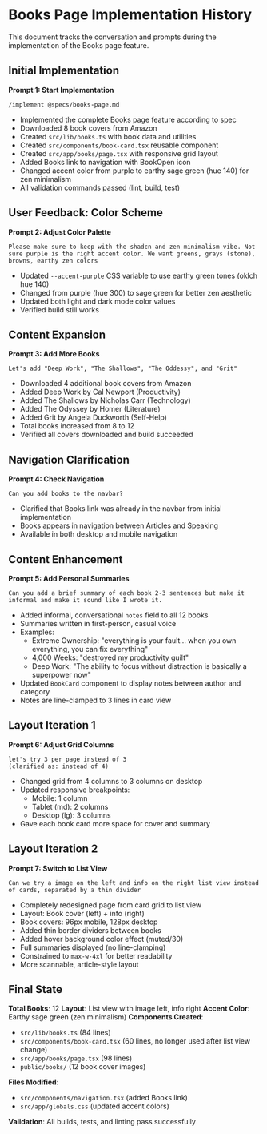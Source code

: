 # Books Page Implementation History

This document tracks the conversation and prompts during the implementation of the Books page feature.

## Initial Implementation

**Prompt 1: Start Implementation**
```
/implement @specs/books-page.md
```
- Implemented the complete Books page feature according to spec
- Downloaded 8 book covers from Amazon
- Created `src/lib/books.ts` with book data and utilities
- Created `src/components/book-card.tsx` reusable component
- Created `src/app/books/page.tsx` with responsive grid layout
- Added Books link to navigation with BookOpen icon
- Changed accent color from purple to earthy sage green (hue 140) for zen minimalism
- All validation commands passed (lint, build, test)

## User Feedback: Color Scheme

**Prompt 2: Adjust Color Palette**
```
Please make sure to keep with the shadcn and zen minimalism vibe. Not sure purple is the right accent color. We want greens, grays (stone), browns, earthy zen colors
```
- Updated `--accent-purple` CSS variable to use earthy green tones (oklch hue 140)
- Changed from purple (hue 300) to sage green for better zen aesthetic
- Updated both light and dark mode color values
- Verified build still works

## Content Expansion

**Prompt 3: Add More Books**
```
Let's add "Deep Work", "The Shallows", "The Oddessy", and "Grit"
```
- Downloaded 4 additional book covers from Amazon
- Added Deep Work by Cal Newport (Productivity)
- Added The Shallows by Nicholas Carr (Technology)
- Added The Odyssey by Homer (Literature)
- Added Grit by Angela Duckworth (Self-Help)
- Total books increased from 8 to 12
- Verified all covers downloaded and build succeeded

## Navigation Clarification

**Prompt 4: Check Navigation**
```
Can you add books to the navbar?
```
- Clarified that Books link was already in the navbar from initial implementation
- Books appears in navigation between Articles and Speaking
- Available in both desktop and mobile navigation

## Content Enhancement

**Prompt 5: Add Personal Summaries**
```
Can you add a brief summary of each book 2-3 sentences but make it informal and make it sound like I wrote it.
```
- Added informal, conversational `notes` field to all 12 books
- Summaries written in first-person, casual voice
- Examples:
  - Extreme Ownership: "everything is your fault... when you own everything, you can fix everything"
  - 4,000 Weeks: "destroyed my productivity guilt"
  - Deep Work: "The ability to focus without distraction is basically a superpower now"
- Updated `BookCard` component to display notes between author and category
- Notes are line-clamped to 3 lines in card view

## Layout Iteration 1

**Prompt 6: Adjust Grid Columns**
```
let's try 3 per page instead of 3
(clarified as: instead of 4)
```
- Changed grid from 4 columns to 3 columns on desktop
- Updated responsive breakpoints:
  - Mobile: 1 column
  - Tablet (md): 2 columns
  - Desktop (lg): 3 columns
- Gave each book card more space for cover and summary

## Layout Iteration 2

**Prompt 7: Switch to List View**
```
Can we try a image on the left and info on the right list view instead of cards, separated by a thin divider
```
- Completely redesigned page from card grid to list view
- Layout: Book cover (left) + info (right)
- Book covers: 96px mobile, 128px desktop
- Added thin border dividers between books
- Added hover background color effect (muted/30)
- Full summaries displayed (no line-clamping)
- Constrained to `max-w-4xl` for better readability
- More scannable, article-style layout

## Final State

**Total Books**: 12
**Layout**: List view with image left, info right
**Accent Color**: Earthy sage green (zen minimalism)
**Components Created**:
- `src/lib/books.ts` (84 lines)
- `src/components/book-card.tsx` (60 lines, no longer used after list view change)
- `src/app/books/page.tsx` (98 lines)
- `public/books/` (12 book cover images)

**Files Modified**:
- `src/components/navigation.tsx` (added Books link)
- `src/app/globals.css` (updated accent colors)

**Validation**: All builds, tests, and linting pass successfully
